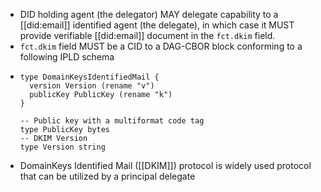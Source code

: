 - DID holding agent (the delegator) MAY delegate capability to a [[did:email]] identified agent (the delegate), in which case it MUST provide verifiable [[did:email]] document in the `fct.dkim` field.
- `fct.dkim` field MUST be a CID to a DAG-CBOR block conforming to a following IPLD schema
- ```ipldsch
  type DomainKeysIdentifiedMail {
    version Version (rename "v") 
    publicKey PublicKey (rename "k")
  }
  
  -- Public key with a multiformat code tag
  type PublicKey bytes
  -- DKIM Version
  type Version string
  ```
- DomainKeys Identified Mail ([[DKIM]]) protocol is widely used protocol that can be utilized by a principal  delegate